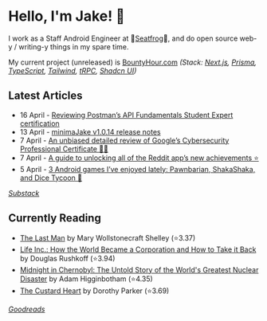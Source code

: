  # Hello, I'm Jake! 👋

I work as a Staff Android Engineer at 🐸[Seatfrog](https://seatfrog.com/)🐸, and do open source web-y / writing-y things in my spare time. 

My current project (unreleased) is [BountyHour.com](https://bountyhour.com) *(Stack: [Next.js](https://nextjs.org/), [Prisma](https://www.prisma.io/), [TypeScript](https://www.typescriptlang.org/), [Tailwind](https://tailwindcss.com/), [tRPC](https://trpc.io/), [Shadcn UI](https://ui.shadcn.com/))*

## Latest Articles
<!-- feed start -->
- 16 April - [Reviewing Postman’s API Fundamentals Student Expert certification](https://blog.jakelee.co.uk/postman-api-fundamentals-review/)
- 13 April - [minimaJake v1.0.14 release notes](https://minima.jakelee.co.uk/v1.0.14/)
- 7 April - [An unbiased detailed review of Google’s Cybersecurity Professional Certificate 👨‍💻](https://blog.jakelee.co.uk/google-cybersecurity-professional-certificate-review/)
- 7 April - [A guide to unlocking all of the Reddit app’s new achievements ⭐](https://jakelee.co.uk/reddit-mobile-achievements-guide/)
- 5 April - [3 Android games I’ve enjoyed lately: Pawnbarian, ShakaShaka, and Dice Tycoon 🎲](https://jakelee.co.uk/android-games-april-2024/)
<!-- feed end -->
*[Substack](https://jakeweeklee.substack.com)*

## Currently Reading
<!-- GOODREADS-LIST:START -->
- [The Last Man](https://www.goodreads.com/review/show/5625209475?utm_medium=api&utm_source=rss) by Mary Wollstonecraft Shelley (⭐️3.37)
- [Life Inc.: How the World Became a Corporation and How to Take it Back](https://www.goodreads.com/review/show/4929643188?utm_medium=api&utm_source=rss) by Douglas Rushkoff (⭐️3.94)
- [Midnight in Chernobyl: The Untold Story of the World's Greatest Nuclear Disaster](https://www.goodreads.com/review/show/6420262350?utm_medium=api&utm_source=rss) by Adam Higginbotham (⭐️4.35)
- [The Custard Heart](https://www.goodreads.com/review/show/6433688610?utm_medium=api&utm_source=rss) by Dorothy Parker (⭐️3.69)
<!-- GOODREADS-LIST:END -->
*[Goodreads](https://goodreads.com/jakesteam)*

